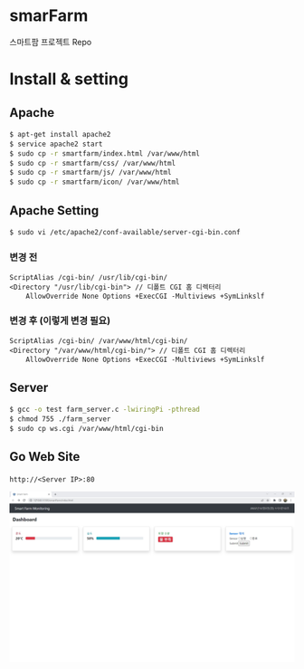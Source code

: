 # smarFarm

스마트팜 프로젝트 Repo

# Install & setting

## Apache
```bash
$ apt-get install apache2
$ service apache2 start
$ sudo cp -r smartfarm/index.html /var/www/html
$ sudo cp -r smartfarm/css/ /var/www/html
$ sudo cp -r smartfarm/js/ /var/www/html
$ sudo cp -r smartfarm/icon/ /var/www/html
```

## Apache Setting
```bash
$ sudo vi /etc/apache2/conf-available/server-cgi-bin.conf
```

### 변경 전
```
ScriptAlias /cgi-bin/ /usr/lib/cgi-bin/
<Directory "/usr/lib/cgi-bin"> // 디폴트 CGI 홈 디렉터리
    AllowOverride None Options +ExecCGI -Multiviews +SymLinkslf
```

### 변경 후 (이렇게 변경 필요)
```
ScriptAlias /cgi-bin/ /var/www/html/cgi-bin/
<Directory "/var/www/html/cgi-bin/"> // 디폴트 CGI 홈 디렉터리
    AllowOverride None Options +ExecCGI -Multiviews +SymLinkslf
```

## Server
```bash
$ gcc -o test farm_server.c -lwiringPi -pthread
$ chmod 755 ./farm_server
$ sudo cp ws.cgi /var/www/html/cgi-bin
```

## Go Web Site
`http://<Server IP>:80`

![page](page_screenshot.jpg)